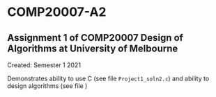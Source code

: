 # COMP20007-A2
## Assignment 1 of COMP20007 Design of Algorithms at University of Melbourne

Created: Semester 1 2021

Demonstrates ability to use C (see file `Project1_soln2.c`) and ability to design algorithms (see file )
